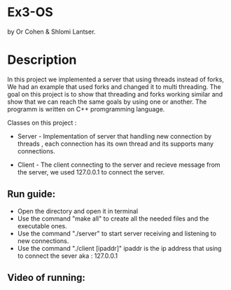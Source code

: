# Ex3-OS
by Or Cohen & Shlomi Lantser.
             
   
# Description
In this project we implemented a server that using threads instead of forks,
We had an example that used forks and changed it to multi threading.
The goal on this project is to show that threading and forks working similar and show that we can reach the same goals by using one or another.
The programm is written on C++ promgramming language.

Classes on this project :
                  
* Server - Implementation of server that handling new connection by threads , each connection has its own thread and its supports many connections.
                  
* Client - The client connecting to the server and recieve message from the server, we used 127.0.0.1 to connect the server.
                 
## Run guide:

* Open the directory and open it in terminal
* Use the command "make all" to create all the needed files and the executable ones.
* Use the command "./server" to start server receiving and listening to new connections.
* Use the command "./client [ipaddr]" ipaddr is the ip address that using to connect the sever aka : 127.0.0.1


## Video of running:



                 
                 
